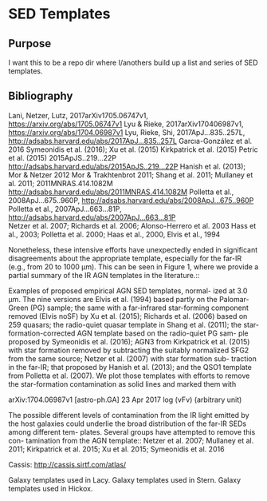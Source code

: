 # SED Templates

## Purpose
I want this to be a repo dir where I/anothers build up a list and series of SED templates.


## Bibliography
Lani, Netzer, Lutz, 2017arXiv1705.06747v1, https://arxiv.org/abs/1705.06747v1
Lyu & Rieke, 2017arXiv170406987v1, https://arxiv.org/abs/1704.06987v1
Lyu, Rieke, Shi, 2017ApJ...835..257L, http://adsabs.harvard.edu/abs/2017ApJ...835..257L
Garcıa-González et al. 2016
 Symeonidis et al. (2016);
 Xu et al. (2015)
Kirkpatrick et al. (2015) 
Petric et al. (2015)   2015ApJS..219...22P	http://adsabs.harvard.edu/abs/2015ApJS..219...22P 
Hanish et al. (2013); 
Mor & Netzer 2012 
Mor & Trakhtenbrot 2011;
Shang et al. 2011;
Mullaney et al. 2011; 2011MNRAS.414.1082M	http://adsabs.harvard.edu/abs/2011MNRAS.414.1082M
Polletta et al., 2008ApJ...675..960P, http://adsabs.harvard.edu/abs/2008ApJ...675..960P
Polletta et al., 2007ApJ...663...81P,  http://adsabs.harvard.edu/abs/2007ApJ...663...81P  
Netzer et al. 2007;
Richards et al. 2006; 
Alonso-Herrero et al. 2003 
Hass et al., 2003;
Polletta et al. 2000;
Haas et al.,  2000,
Elvis et al., 1994 

Nonetheless, these intensive efforts have unexpectedly ended in
significant disagreements about the appropriate template, especially
for the far-IR (e.g., from 20 to 1000 μm). This can be seen in Figure
1, where we provide a partial summary of the IR AGN templates in the
literature.::

Examples of proposed empirical AGN SED templates, normal- ized at 3.0
μm. The nine versions are Elvis et al. (1994) based partly on the
Palomar-Green (PG) sample; the same with a far-infrared star-forming
component removed (Elvis noSF) by Xu et al. (2015); Richards et
al. (2006) based on 259 quasars; the radio-quiet quasar template in
Shang et al. (2011); the star-formation-corrected AGN template based
on the radio-quiet PG sam- ple proposed by Symeonidis et al. (2016);
AGN3 from Kirkpatrick et al. (2015) with star formation removed by
subtracting the suitably normalized SFG2 from the same source; Netzer
et al. (2007) with star formation sub- traction in the far-IR; that
proposed by Hanish et al. (2013); and the QSO1 template from Polletta
et al. (2007). We plot those templates with efforts to remove the
star-formation contamination as solid lines and marked them with

arXiv:1704.06987v1 [astro-ph.GA] 23 Apr 2017
log (νFν) (arbitrary unit)

The possible different levels of contamination from the IR light emitted by the host galaxies could underlie the
broad distribution of the far-IR SEDs among different tem- plates. Several groups have attempted to remove this con- tamination from the AGN template::
Netzer et al. 2007;
Mullaney et al. 2011;
Kirkpatrick et al. 2015;
Xu et al. 2015;
Symeonidis et al. 2016



Cassis: http://cassis.sirtf.com/atlas/



Galaxy templates used in Lacy.
Galaxy templates used in Stern.
Galaxy templates used in Hickox.
